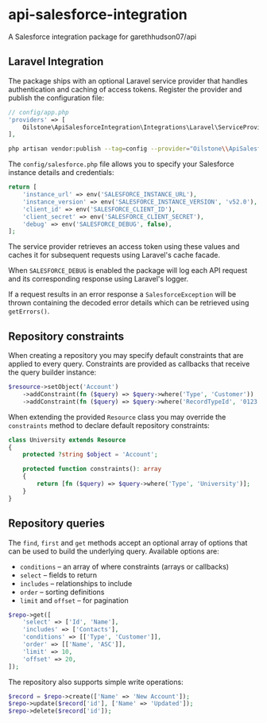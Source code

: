 # api-salesforce-integration
A Salesforce integration package for garethhudson07/api

## Laravel Integration

The package ships with an optional Laravel service provider that handles
authentication and caching of access tokens. Register the provider and publish
the configuration file:

```php
// config/app.php
'providers' => [
    Oilstone\ApiSalesforceIntegration\Integrations\Laravel\ServiceProvider::class,
],
```

```bash
php artisan vendor:publish --tag=config --provider="Oilstone\\ApiSalesforceIntegration\\Integrations\\Laravel\\ServiceProvider"
```

The `config/salesforce.php` file allows you to specify your
Salesforce instance details and credentials:

```php
return [
    'instance_url' => env('SALESFORCE_INSTANCE_URL'),
    'instance_version' => env('SALESFORCE_INSTANCE_VERSION', 'v52.0'),
    'client_id' => env('SALESFORCE_CLIENT_ID'),
    'client_secret' => env('SALESFORCE_CLIENT_SECRET'),
    'debug' => env('SALESFORCE_DEBUG', false),
];
```

The service provider retrieves an access token using these values and caches it
for subsequent requests using Laravel's cache facade.

When `SALESFORCE_DEBUG` is enabled the package will log each API request and
its corresponding response using Laravel's logger.

If a request results in an error response a `SalesforceException` will be
thrown containing the decoded error details which can be retrieved using
`getErrors()`.

## Repository constraints

When creating a repository you may specify default constraints that are applied
to every query. Constraints are provided as callbacks that receive the query
builder instance:

```php
$resource->setObject('Account')
    ->addConstraint(fn ($query) => $query->where('Type', 'Customer'))
    ->addConstraint(fn ($query) => $query->where('RecordTypeId', '0123...'));
```

When extending the provided `Resource` class you may override the
`constraints` method to declare default repository constraints:

```php
class University extends Resource
{
    protected ?string $object = 'Account';

    protected function constraints(): array
    {
        return [fn ($query) => $query->where('Type', 'University')];
    }
}
```

## Repository queries

The `find`, `first` and `get` methods accept an optional array of options that
can be used to build the underlying query. Available options are:

- `conditions` – an array of where constraints (arrays or callbacks)
- `select` – fields to return
- `includes` – relationships to include
- `order` – sorting definitions
- `limit` and `offset` – for pagination

```php
$repo->get([
    'select' => ['Id', 'Name'],
    'includes' => ['Contacts'],
    'conditions' => [['Type', 'Customer']],
    'order' => [['Name', 'ASC']],
    'limit' => 10,
    'offset' => 20,
]);
```

The repository also supports simple write operations:

```php
$record = $repo->create(['Name' => 'New Account']);
$repo->update($record['id'], ['Name' => 'Updated']);
$repo->delete($record['id']);
```

